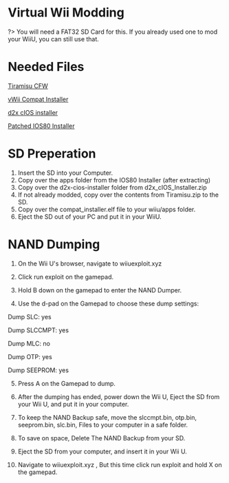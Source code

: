 # Virtual Wii Modding

?> You will need a FAT32 SD Card for this. If you already used one to mod your WiiU, you can still use that.

# Needed Files

[Tiramisu CFW](https://tiramisu.foryour.cafe/)

[vWii Compat Installer](https://github.com/TheLordScruffy/vwii-compat-installer/releases)

[d2x cIOS installer](https://hbb1.oscwii.org/hbb/d2x-cios-installer/d2x-cios-installer.zip)

[Patched IOS80 Installer](https://hbb1.oscwii.org/hbb/Patched_IOS80_Installer_for_vWii/Patched_IOS80_Installer_for_vWii.zip)

# SD Preperation

1. Insert the SD into your Computer.
2. Copy over the apps folder from the IOS80 Installer (after extracting)
3. Copy over the d2x-cios-installer folder from d2x_cIOS_Installer.zip
4. If not already modded, copy over the contents from Tiramisu.zip to the SD.
5. Copy over the compat_installer.elf file to your wiiu/apps folder.
6. Eject the SD out of your PC and put it in your WiiU.

# NAND Dumping

1. On the Wii U's browser, navigate to wiiuexploit.xyz

3. Click run exploit on the gamepad.

3. Hold B down on the gamepad to enter the NAND Dumper.

6. Use the d-pad on the Gamepad to choose these dump settings:

Dump SLC: yes

Dump SLCCMPT: yes

Dump MLC: no

Dump OTP: yes

Dump SEEPROM: yes

5. Press A on the Gamepad to dump.

6. After the dumping has ended, power down the Wii U, Eject the SD from your Wii U, and put it in your computer.

7. To keep the NAND Backup safe, move the slccmpt.bin, otp.bin, seeprom.bin, slc.bin, Files to your computer in a safe folder.

8. To save on space, Delete The NAND Backup from your SD.

9. Eject the SD from your computer, and insert it in your Wii U.

10. Navigate to wiiuexploit.xyz , But this time click run exploit and hold X on the gamepad.


